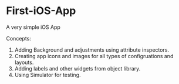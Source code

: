 # First-iOS-App

A very simple iOS App

Concepts: 
  1. Adding Background and adjustments using attribute inspectors.
  2. Creating app icons and images for all types of configruations and layouts. 
  3. Adding labels and other widgets from object library. 
  4. Using Simulator for testing. 

